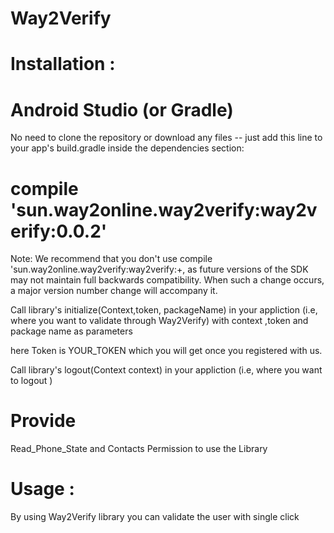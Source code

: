 # Way2Verify


# Installation :

# Android Studio (or Gradle)

No need to clone the repository or download any files -- just add this line to your app's build.gradle inside the dependencies section:

# compile 'sun.way2online.way2verify:way2verify:0.0.2'

Note: We recommend that you don't use compile 'sun.way2online.way2verify:way2verify:+, as future versions of the SDK may not maintain full backwards compatibility. When such a change occurs, a major version number change will accompany it.

Call library's initialize(Context,token, packageName) in your appliction (i.e, where you want to validate through Way2Verify)
with context ,token and package name as parameters

here Token is YOUR_TOKEN which you will get once you registered with us.





Call library's logout(Context context) in your appliction (i.e, where you want to logout )

# Provide
Read_Phone_State and Contacts Permission to use the Library




# Usage :

By using Way2Verify library you can validate the user with single click
